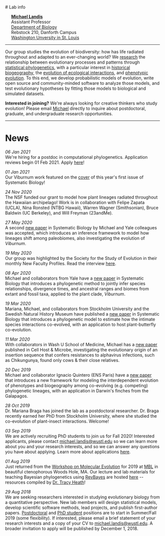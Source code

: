 <br>
# Lab info

&nbsp;&nbsp;&nbsp;&nbsp;&nbsp;[**Michael Landis**](mailto:michael.landis@wustl.edu)<br>
&nbsp;&nbsp;&nbsp;&nbsp;&nbsp;Assistant Professor<br>
&nbsp;&nbsp;&nbsp;&nbsp;&nbsp;[Department of Biology](https://wubio.wustl.edu/)<br>
&nbsp;&nbsp;&nbsp;&nbsp;&nbsp;Rebstock 210, Danforth Campus<br>
&nbsp;&nbsp;&nbsp;&nbsp;&nbsp;[Washington Unversity in St. Louis](https://wustl.edu/)<br>
<!--
&nbsp;&nbsp;&nbsp;&nbsp;&nbsp;[DBBS](http://dbbs.wustl.edu/Pages/index.aspx) program affiliations<br>
&nbsp;&nbsp;&nbsp;&nbsp;&nbsp;&nbsp;&nbsp;&nbsp;Evolution, Ecology & Population Biology<br>
&nbsp;&nbsp;&nbsp;&nbsp;&nbsp;&nbsp;&nbsp;&nbsp;Computational & Systems Biology<br>
&nbsp;&nbsp;&nbsp;&nbsp;&nbsp;&nbsp;&nbsp;&nbsp;Molecular Genetics & Genomics<br>
-->

---

Our group studies the evolution of biodiversity: how has life radiated throughout and adapted to an ever-changing world?
We [research](research) the relationship between evolutionary processes and patterns through [statistical phylogenetics](research#phylogenetic-inference-with-revbayes), with a particular interest in [historical biogeography](research#historical-biogeography), the [evolution of ecological interactions](research#evolution-of-ecological-interactions), and [phenotypic evolution](research#phenotypic-evolution).
To this end, we develop probabilistic models of evolution, write open source and community-minded software to analyze those models, and test evolutionary hypotheses by fitting those models to biological and simulated datasets.

**Interested in joining?**
We're always looking for creative thinkers who study evolution! Please email [Michael](mailto:michael.landis@wustl.edu) directly to inquire about postdoctoral, graduate, and undergraduate research opportunities. 

----

# News

*06 Jan 2021*<br> We're hiring for a postdoc in computational phylogenetics. Application reviews begin 01 Feb 2021. Apply [here](https://bit.ly/3hJnoiJ)!  

*01 Jan 2021*<br> Our Viburnum work featured on the [cover](https://academic.oup.com/sysbio/issue/70/1) of this year's first issue of Systematic Biology! 

*24 Nov 2020*<br> The NSF funded our grant to model how plant lineages radiated throughout the Hawaiian archipelago! Work is in collaboration with Felipe Zapata (UCLA), Nina Ronsted (NTBG Hawaii), Warren Wagner (Smithsonian), Bruce Baldwin (UC Berkeley), and Will Freyman (23andMe).

*27 May 2020*<br>
A second [new paper](https://doi.org/10.1093/sysbio/syaa045) in Systematic Biology by Michael and Yale colleagues was accepted, which introduces an inference framework to model how lineages shift among paleobiomes, also investigating the evolution of <i>Viburnum</i>.

*19 May 2020*<br>
Our group was highlighted by the Society for the Study of Evolution in their monthly New Faculty Profiles. Read the interview [here](http://www.evolutionsociety.org/new-faculty-profiles/new-faculty-profile-michael-landis.html). 

*08 Apr 2020*<br>
Michael and collaborators from Yale have a [new paper](https://academic.oup.com/sysbio/advance-article/doi/10.1093/sysbio/syaa027/5817834) in Systematic Biology that introduces a phylogenetic method to jointly infer species relationships, divergence times, and ancestral ranges and biomes from extant and fossil taxa, applied to the plant clade, <i>Viburnum</i>.

*19 Mar 2020*<br>
Mariana, Michael, and collaborators from Stockholm University and the Swedish Natural History Museum have published a [new paper](https://academic.oup.com/sysbio/advance-article/doi/10.1093/sysbio/syaa019/5810100) in Systematic Biology that introduces a phylogenetic model to estimate how the intimate species interactions co-evolved, with an application to host plant-butterfly co-evolution.

*11 Mar 2020*<br>
With collaborators in Wash U School of Medicine, Michael has a [new paper](https://www.sciencedirect.com/science/article/abs/pii/S1931312820300470) published in Cell Host & Microbe, investigating the evolutionary origin of an insertion sequence that confers resistances to alphavirus infections, such as Chikungunya, found only cows & their close relatives.

*20 Dec 2019*<br>
Michael and collaborator Ignacio Quintero (ENS Paris) have a [new paper](https://academic.oup.com/sysbio/advance-article/doi/10.1093/sysbio/syz082/5682421) that introduces a new framework for modeling the interdependent evolution of phenotypes and biogeography among co-evolving (e.g. competing) phylogenetic lineages, with an application in Darwin's finches from the Galapagos.

*28 Oct 2019*<br>
Dr. Mariana Braga has joined the lab as a postdoctoral researcher. Dr. Braga recently earned her PhD from Stockholm University, where she studied the co-evolution of plant-insect interactions. Welcome!

*03 Sep 2019*<br>
We are actively recruiting PhD students to join us for Fall 2020! Interested applicants, please contact [michael.landis@wustl.edu](mailto:michael.landis@wustl.edu) so we can learn more about you and your research interests, and so we can answer any questions you have about applying. Learn more about applications [here](http://dbbs.wustl.edu/prospstudents/PhDAdmissions/Pages/PhDAdmissions.aspx).

*01 Aug 2019*<br>
Just returned from the [Workshop on Molecular Evolution](https://molevol.mbl.edu/index.php/Main_Page) for 2019 at [MBL](http://mbl.edu) in beautiful ctenophorous Woods Hole, MA. Our lecture and lab materials for teaching Bayesian phylogenetics using [RevBayes](http://revbayes.com) are hosted [here](https://revbayes.github.io/workshops/woodshole2019.html) -- resources compiled by [Dr. Tracy Heath](http://phyloworks.com)!

*29 Aug 2018*<br>
We are seeking researchers interested in studying evolutionary biology from a quantitative perspective.
New lab members will design statistical models, develop scientific software methods, lead projects, and publish first-author papers.
[Postdoctoral](people/postdoc_position_2019) and [PhD student](people/phd_student_position_2019) positions are to start in Summer/Fall 2019 (some flexibility).
If interested, please email a brief statement of your research interests and a copy of your CV to [michael.landis@wustl.edu](mailto:michael.landis@wustl.edu).
A broader invitation to apply will be published by December 1, 2018.
<br>
